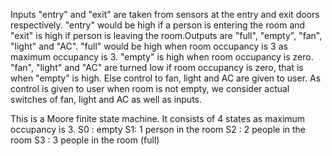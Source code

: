 Inputs "entry" and "exit" are taken from sensors at the entry and exit doors respectively. "entry" would be high if a person is entering the room and "exit" is high if person is leaving the room.Outputs are "full", "empty", "fan", "light" and "AC".
"full" would be high when room occupancy is 3 as maximum occupancy is 3.
"empty" is high when room occupancy is zero.
"fan", "light" and "AC" are turned low if room occupancy is zero, that is when "empty" is high. Else control to fan, light and AC are given to user.
As control is given to user when room is not empty, we consider actual switches of fan, light and AC as well as inputs.

This is a Moore finite state machine. It consists of 4 states as maximum occupancy is 3.
S0 : empty
S1: 1 person in the room
S2 : 2 people in the room
S3 : 3 people in the room (full)
